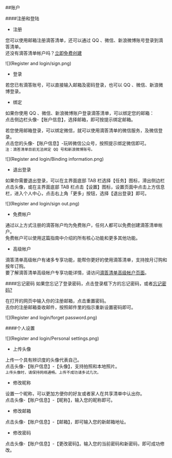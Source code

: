 ##账户

####注册和登陆
* 注册

您可以使用邮箱注册滴答清单，还可以通过 QQ 、微信、新浪微博账号登录到滴答清单。
<br >还没有滴答清单帐户吗？[立即免费创建](https://dida365.com/signup)

![](Register and login/sign.png)

* 登录

若您已有滴答账号，可以直接输入邮箱及密码登录，也可以 QQ 、微信、新浪微博登录。

* 绑定

如果你使用 QQ 、微信、新浪微博账户登录滴答清单，可以绑定您的邮箱：
<br>点击侧边栏头像-【账户信息】，选择邮箱，即可按提示绑定邮箱。

若您使用邮箱登录，可以绑定微信，就可以使用滴答清单的微信服务，及微信登录。
<br>点击您的头像-【账户信息】-玩转微信公众号，按照提示绑定微信即可。
<br>`注：滴答清单目前无法绑定 QQ 号和新浪微博账号。`

![](Register and login/Binding information.png)

* 退出登录

如果你需要退出登录，可以在主界面底部 TAB 栏选择【任务】图标，滑出侧边栏点击头像，或在主界面底部 TAB 栏点击【设置】图标，设置页面中点击上方信息栏，进入个人中心，点击右上角「更多」按钮，选择【退出登录】即可。

![](Register and login/sign out.png)

* 免费帐户

通过以上方式注册的滴答账户均为免费账户，任何人都可以免费创建滴答清单帐户。
<br >免费帐户可以使用这篇指南中介绍的所有核心功能和更多其他功能。

* 高级帐户

滴答清单高级帐户有诸多专享功能，能帮你更好的使用滴答清单，支持按月订购和按年订购。
<br >要了解滴答清单高级帐户专享功能详情，请访问[滴答清单高级帐户页面](https://www.dida365.com/about/upgrade)。


####忘记密码
如果您忘记了登录密码，点击登录框下方的忘记密码，或者[忘记密码?](https://www.dida365.com/sign/requestRestPassword)

在打开的网页中输入你的注册邮箱，点击重置密码。
<br >去你的注册邮箱查收邮件，按照邮件里的指示重新设置密码即可。

![](Register and login/forget password.png)

####个人设置

![](Register and login/Personal settings.png)

* 上传头像

上传一个具有辨识度的头像代表自己。
<br>点击头像-【账户信息】-【头像】，支持拍照和本地照片。
<br >`上传头像时，请保持网络通畅。上传不成功请多试几次。`

* 修改昵称

设置一个昵称，可以更加方便你的好友或者家人在共享清单中认出你。
<br>点击头像-【账户信息】-【昵称】，输入您的昵称即可。

* 修改邮箱

点击头像-【账户信息】-【邮箱】，即可输入您的新邮箱地址。

* 修改密码

点击头像-【账户信息】-【更改密码】。输入您的当前密码和新密码，即可成功修改。


